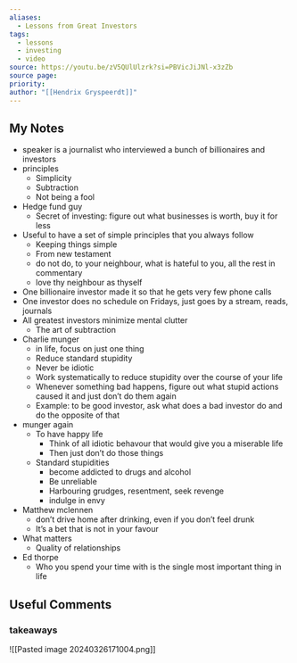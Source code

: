 ```yaml
---
aliases:
  - Lessons from Great Investors
tags:
  - lessons
  - investing
  - video
source: https://youtu.be/zV5QUlUlzrk?si=PBVicJiJNl-x3zZb
source page: 
priority: 
author: "[[Hendrix Gryspeerdt]]"
---
```

## My Notes
- speaker is a journalist who interviewed a bunch of billionaires and investors 
- principles
	- Simplicity 
	- Subtraction 
	- Not being a fool
- Hedge fund guy
	- Secret of investing: figure out what businesses is worth, buy it for less
- Useful to have a set of simple principles that you always follow
	- Keeping things simple
	- From new testament
	- do not do, to your neighbour, what is hateful to you, all the rest in commentary 
	- love thy neighbour as thyself
- One billionaire investor made it so that he gets very few phone calls
- One investor does no schedule on Fridays, just goes by a stream, reads, journals 
- All greatest investors minimize mental clutter
	- The art of subtraction 
- Charlie munger
	- in life, focus on just one thing
	- Reduce standard stupidity 
	- Never be idiotic
	- Work systematically to reduce stupidity over the course of your life
	- Whenever something bad happens, figure out what stupid actions caused it and just don’t do them again
	- Example: to be good investor, ask what does a bad investor do and do the opposite of that
- munger again
	- To have happy life
		- Think of all idiotic behavour that would give you a miserable life
		- Then just don’t do those things
	- Standard stupidities
		- become addicted to drugs and alcohol
		- Be unreliable 
		- Harbouring grudges, resentment, seek revenge
		- indulge in envy
- Matthew mclennen
	- don’t drive home after drinking, even if you don’t feel drunk
	- It’s a bet that is not in your favour 
- What matters
	- Quality of relationships
- Ed thorpe
	- Who you spend your time with is the single most important thing in life
## Useful Comments
### takeaways
![[Pasted image 20240326171004.png]]


